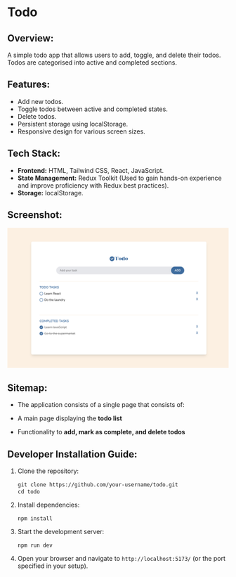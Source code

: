 # Todo

## Overview:

A simple todo app that allows users to add, toggle, and delete their todos. Todos are categorised into active and completed sections.

## Features:

- Add new todos.
- Toggle todos between active and completed states.
- Delete todos.
- Persistent storage using localStorage.
- Responsive design for various screen sizes.

## Tech Stack:

- **Frontend:** HTML, Tailwind CSS, React, JavaScript.
- **State Management:** Redux Toolkit (Used to gain hands-on experience and improve proficiency with Redux best practices).
- **Storage:** localStorage.

## Screenshot:

![Todo App Screenshot](src/assets/images/todo.png)

## Sitemap:

- The application consists of a single page that consists of:

- A main page displaying the **todo list**
- Functionality to **add, mark as complete, and delete todos**

## Developer Installation Guide:

1. Clone the repository:

   ```
   git clone https://github.com/your-username/todo.git
   cd todo
   ```

2. Install dependencies:

   ```
   npm install
   ```

3. Start the development server:

   ```
   npm run dev
   ```

4. Open your browser and navigate to `http://localhost:5173/` (or the port specified in your setup).
